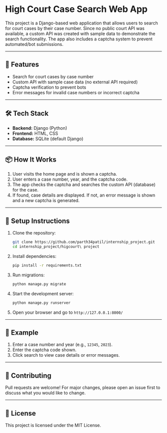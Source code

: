 # High Court Case Search Web App

This project is a Django-based web application that allows users to search for court cases by their case number. Since no public court API was available, a custom API was created with sample data to demonstrate the search functionality. The app also includes a captcha system to prevent automated/bot submissions.

---

## 🚀 Features

- Search for court cases by case number
- Custom API with sample case data (no external API required)
- Captcha verification to prevent bots
- Error messages for invalid case numbers or incorrect captcha

---

## 🛠 Tech Stack

- **Backend:** Django (Python)
- **Frontend:** HTML, CSS
- **Database:** SQLite (default Django)

---

## 📦 How It Works

1. User visits the home page and is shown a captcha.
2. User enters a case number, year, and the captcha code.
3. The app checks the captcha and searches the custom API (database) for the case.
4. If found, case details are displayed. If not, an error message is shown and a new captcha is generated.

---

## 🧰 Setup Instructions

1. Clone the repository:
   ```bash
   git clone https://github.com/parth34patil/internship_project.git
   cd internship_project/higcourt\ project
   ```
2. Install dependencies:
   ```bash
   pip install -r requirements.txt
   ```
3. Run migrations:
   ```bash
   python manage.py migrate
   ```
4. Start the development server:
   ```bash
   python manage.py runserver
   ```
5. Open your browser and go to `http://127.0.0.1:8000/`

---

## 📄 Example

1. Enter a case number and year (e.g., `12345`, `2023`).
2. Enter the captcha code shown.
3. Click search to view case details or error messages.

---

## 🤝 Contributing

Pull requests are welcome! For major changes, please open an issue first to discuss what you would like to change.

---

## 📜 License

This project is licensed under the MIT License.
